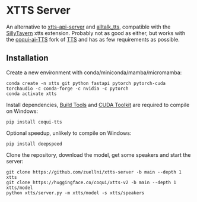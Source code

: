 # XTTS Server
An alternative to [xtts-api-server](https://github.com/daswer123/xtts-api-server) and [alltalk_tts](https://github.com/erew123/alltalk_tts), compatible with the [SillyTavern](https://github.com/SillyTavern/SillyTavern) xtts extension. Probably not as good as either, but works with the [coqui-ai-TTS](https://github.com/idiap/coqui-ai-TTS) fork of [TTS](https://github.com/coqui-ai/TTS) and has as few requirements as possible.

## Installation
Create a new environment with conda/miniconda/mamba/micromamba:
```
conda create -n xtts git python fastapi pytorch pytorch-cuda torchaudio -c conda-forge -c nvidia -c pytorch
conda activate xtts
```

Install dependencies, [Build Tools](https://visualstudio.microsoft.com/downloads/#build-tools-for-visual-studio-2022) and [CUDA Toolkit](https://developer.nvidia.com/cuda-downloads) are required to compile on Windows:
```
pip install coqui-tts
```

Optional speedup, unlikely to compile on Windows:
```
pip install deepspeed
```

Clone the repository, download the model, get some speakers and start the server:
```
git clone https://github.com/zuellni/xtts-server -b main --depth 1 xtts
git clone https://huggingface.co/coqui/xtts-v2 -b main --depth 1 xtts/model
python xtts/server.py -m xtts/model -s xtts/speakers
```

